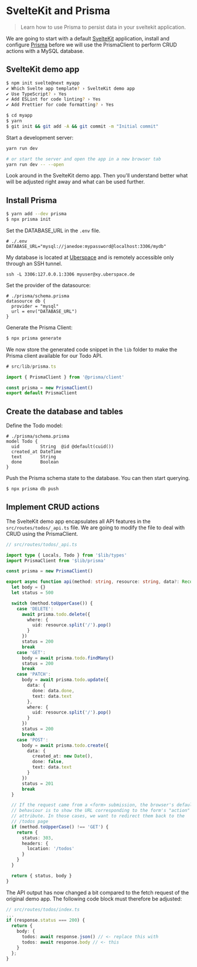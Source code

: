 # SvelteKit and Prisma

> Learn how to use Prisma to persist data in your sveltekit application.

We are going to start with a default [SvelteKit](https://kit.svelte.dev/) 
application, install and configure [Prisma](https://www.prisma.io/) before we 
will use the PrismaClient to perform CRUD actions with a MySQL database.

## SvelteKit demo app

```sh
$ npm init svelte@next myapp
✔ Which Svelte app template? › SvelteKit demo app
✔ Use TypeScript? › Yes
✔ Add ESLint for code linting? › Yes
✔ Add Prettier for code formatting? › Yes

$ cd myapp
$ yarn
$ git init && git add -A && git commit -m "Initial commit"
```

Start a development server:

```bash
yarn run dev

# or start the server and open the app in a new browser tab
yarn run dev -- --open
```

Look around in the SvelteKit demo app. Then you'll understand better what will
be adjusted right away and what can be used further.

## Install Prisma

```sh
$ yarn add --dev prisma
$ npx prisma init
``` 

Set the DATABASE_URL in the `.env` file.

```
# ./.env
DATABASE_URL="mysql://janedoe:mypassword@localhost:3306/mydb"
```

My database is located at [Uberspace](https://manual.uberspace.de/database-mysql/) 
and is remotely accessible only through an SSH tunnel.

```
ssh -L 3306:127.0.0.1:3306 myuser@xy.uberspace.de
```

Set the provider of the datasource:

```
# ./prisma/schema.prisma
datasource db {
  provider = "mysql"
  url = env("DATABASE_URL")
}
```

Generate the Prisma Client:

```sh
$ npx prisma generate
```

We now store the generated code snippet in the `lib` folder to make the Prisma 
client available for our Todo API.

```ts
# src/lib/prisma.ts

import { PrismaClient } from '@prisma/client'

const prisma = new PrismaClient()
export default PrismaClient
```

## Create the database and tables

Define the Todo model:

```
# ./prisma/schema.prisma
model Todo {
  uid        String  @id @default(cuid())
  created_at DateTime
  text       String
  done       Boolean
}
```

Push the Prisma schema state to the database. You can then start querying.

```sh
$ npx prisma db push
```

## Implement CRUD actions

The SvelteKit demo app encapsulates all API features in the 
`src/routes/todos/_api.ts` file. We are going to modify the file to deal with 
CRUD using the PrismaClient.

```ts
// src/routes/todos/_api.ts

import type { Locals, Todo } from '$lib/types'
import PrismaClient from '$lib/prisma'

const prisma = new PrismaClient()

export async function api(method: string, resource: string, data?: Record<string, unknown>) {
  let body = {}
  let status = 500

  switch (method.toUpperCase()) {
    case 'DELETE':
      await prisma.todo.delete({
        where: {
          uid: resource.split('/').pop()
        }
      })
      status = 200
      break
    case 'GET':
      body = await prisma.todo.findMany()
      status = 200
      break
    case 'PATCH':
      body = await prisma.todo.update({
        data: {
          done: data.done,
          text: data.text
        },
        where: {
          uid: resource.split('/').pop()
        }
      })
      status = 200
      break
    case 'POST':
      body = await prisma.todo.create({
        data: {
          created_at: new Date(),
          done: false,
          text: data.text
        }
      })
      status = 201
      break
  }

  // If the request came from a <form> submission, the browser's default
  // behaviour is to show the URL corresponding to the form's "action"
  // attribute. In those cases, we want to redirect them back to the
  // /todos page
  if (method.toUpperCase() !== 'GET') {
    return {
      status: 303,
      headers: {
        location: '/todos'
      }
    }
  }

  return { status, body }
}
```

The API output has now changed a bit compared to the fetch request of the 
original demo app. The following code block must therefore be adjusted:

```ts
// src/routes/todos/index.ts
...
if (response.status === 200) {
  return {
    body: {
      todos: await response.json() // <- replace this with
      todos: await response.body // <- this
    }
  };
}
```
